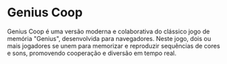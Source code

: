 # Genius Coop
Genius Coop é uma versão moderna e colaborativa do clássico jogo de memória "Genius", desenvolvida para navegadores. Neste jogo, dois ou mais jogadores se unem para memorizar e reproduzir sequências de cores e sons, promovendo cooperação e diversão em tempo real.
